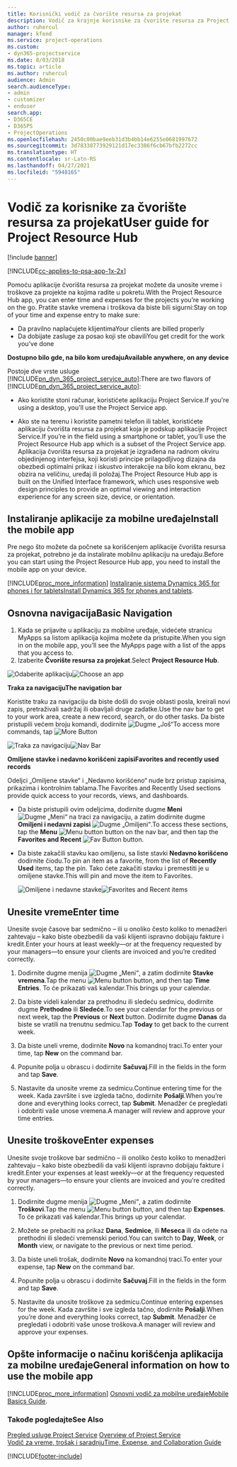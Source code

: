 ```yaml
---
title: Korisnički vodič za čvorište resursa za projekat
description: Vodič za krajnje korisnike za čvorište resursa za Project Service
author: ruhercul
manager: kfend
ms.service: project-operations
ms.custom:
- dyn365-projectservice
ms.date: 8/03/2018
ms.topic: article
ms.author: ruhercul
audience: Admin
search.audienceType:
- admin
- customizer
- enduser
search.app:
- D365CE
- D365PS
- ProjectOperations
ms.openlocfilehash: 2450c00bae9eeb31d3b4bb14e6255e0681997672
ms.sourcegitcommit: 3d78338773929121d17ec3386f6cb67bfb2272cc
ms.translationtype: HT
ms.contentlocale: sr-Latn-RS
ms.lasthandoff: 04/27/2021
ms.locfileid: "5948165"
---
```

# <a name="user-guide-for-project-resource-hub"></a><span data-ttu-id="27f65-103">Vodič za korisnike za čvorište resursa za projekat</span><span class="sxs-lookup"><span data-stu-id="27f65-103">User guide for Project Resource Hub</span></span>

[!include [banner](../includes/psa-now-project-operations.md)]

[!INCLUDE[cc-applies-to-psa-app-1x-2x](../includes/cc-applies-to-psa-app-1x-2x.md)]

<span data-ttu-id="27f65-104">Pomoću aplikacije čvorišta resursa za projekat možete da unosite vreme i troškove za projekte na kojima radite u pokretu.</span><span class="sxs-lookup"><span data-stu-id="27f65-104">With the Project Resource Hub app, you can enter time and expenses for the projects you’re working on the go.</span></span> <span data-ttu-id="27f65-105">Pratite stavke vremena i troškova da biste bili sigurni:</span><span class="sxs-lookup"><span data-stu-id="27f65-105">Stay on top of your time and expense entry to make sure:</span></span>

- <span data-ttu-id="27f65-106">Da pravilno naplaćujete klijentima</span><span class="sxs-lookup"><span data-stu-id="27f65-106">Your clients are billed properly</span></span>
- <span data-ttu-id="27f65-107">Da dobijate zasluge za posao koji ste obavili</span><span class="sxs-lookup"><span data-stu-id="27f65-107">You get credit for the work you’ve done</span></span>

<span data-ttu-id="27f65-108">**Dostupno bilo gde, na bilo kom uređaju**</span><span class="sxs-lookup"><span data-stu-id="27f65-108">**Available anywhere, on any device**</span></span>

<span data-ttu-id="27f65-109">Postoje dve vrste usluge [!INCLUDE[pn_dyn_365_project_service_auto](../includes/pn-dyn-365-project-service-auto.md)]:</span><span class="sxs-lookup"><span data-stu-id="27f65-109">There are two flavors of [!INCLUDE[pn_dyn_365_project_service_auto](../includes/pn-dyn-365-project-service-auto.md)]:</span></span> 

- <span data-ttu-id="27f65-110">Ako koristite stoni računar, koristićete aplikaciju Project Service.</span><span class="sxs-lookup"><span data-stu-id="27f65-110">If you're using a desktop, you'll use the Project Service app.</span></span> 

- <span data-ttu-id="27f65-111">Ako ste na terenu i koristite pametni telefon ili tablet, koristićete aplikaciju čvorišta resursa za projekat koja je podskup aplikacije Project Service.</span><span class="sxs-lookup"><span data-stu-id="27f65-111">If you’re in the field using a smartphone or tablet, you’ll use the Project Resource Hub app which is a subset of the Project Service  app.</span></span> <span data-ttu-id="27f65-112">Aplikacija čvorišta resursa za projekat je izgrađena na radnom okviru objedinjenog interfejsa, koji koristi principe prilagodljivog dizajna da obezbedi optimalni prikaz i iskustvo interakcije na bilo kom ekranu, bez obzira na veličinu, uređaj ili položaj.</span><span class="sxs-lookup"><span data-stu-id="27f65-112">The Project Resource Hub app is built on the Unified Interface framework, which uses responsive web design principles to provide an optimal viewing and interaction experience for any screen size, device, or orientation.</span></span> 


## <a name="install-the-mobile-app"></a><span data-ttu-id="27f65-113">Instaliranje aplikacije za mobilne uređaje</span><span class="sxs-lookup"><span data-stu-id="27f65-113">Install the mobile app</span></span>
<span data-ttu-id="27f65-114">Pre nego što možete da počnete sa korišćenjem aplikacije čvorišta resursa za projekat, potrebno je da instalirate mobilnu aplikaciju na uređaju.</span><span class="sxs-lookup"><span data-stu-id="27f65-114">Before you can start using the Project Resource Hub app, you need to install the mobile app on your device.</span></span> 

[!INCLUDE[proc_more_information](../includes/proc-more-information.md)] <span data-ttu-id="27f65-115">[Instaliranje sistema Dynamics 365 for phones i for tablets](/dynamics365/mobile-app/install-dynamics-365-for-phones-and-tablets)</span><span class="sxs-lookup"><span data-stu-id="27f65-115">[Install Dynamics 365 for phones and tablets](/dynamics365/mobile-app/install-dynamics-365-for-phones-and-tablets).</span></span>

## <a name="basic-navigation"></a><span data-ttu-id="27f65-116">Osnovna navigacija</span><span class="sxs-lookup"><span data-stu-id="27f65-116">Basic Navigation</span></span>
1.  <span data-ttu-id="27f65-117">Kada se prijavite u aplikaciju za mobilne uređaje, videćete stranicu MyApps sa listom aplikacija kojima možete da pristupite.</span><span class="sxs-lookup"><span data-stu-id="27f65-117">When you sign in on the mobile app, you’ll see the MyApps page with a list of the apps that you access to.</span></span> 
2.  <span data-ttu-id="27f65-118">Izaberite **Čvorište resursa za projekat**.</span><span class="sxs-lookup"><span data-stu-id="27f65-118">Select **Project Resource Hub**.</span></span>

<span data-ttu-id="27f65-119">![Odaberite aplikaciju](media/chooseApp_1.png "Odaberite aplikaciju")</span><span class="sxs-lookup"><span data-stu-id="27f65-119">![Choose an app](media/chooseApp_1.png "Choose an app")</span></span>

<span data-ttu-id="27f65-120">**Traka za navigaciju**</span><span class="sxs-lookup"><span data-stu-id="27f65-120">**The navigation bar**</span></span>

<span data-ttu-id="27f65-121">Koristite traku za navigaciju da biste došli do svoje oblasti posla, kreirali novi zapis, pretraživali sadržaj ili obavljali druge zadatke.</span><span class="sxs-lookup"><span data-stu-id="27f65-121">Use the nav bar to get to your work area, create a new record, search, or do other tasks.</span></span> <span data-ttu-id="27f65-122">Da biste pristupili većem broju komandi, dodirnite ![Dugme „Još“](media/MoreButton.png "Dugme „Još“")</span><span class="sxs-lookup"><span data-stu-id="27f65-122">To access more commands, tap ![More Button](media/MoreButton.png "More Button")</span></span>

<span data-ttu-id="27f65-123">![Traka za navigaciju](media/NavBar_2.png "Traka za navigaciju")</span><span class="sxs-lookup"><span data-stu-id="27f65-123">![Nav Bar](media/NavBar_2.png "Nav Bar")</span></span>

<span data-ttu-id="27f65-124">**Omiljene stavke i nedavno korišćeni zapisi**</span><span class="sxs-lookup"><span data-stu-id="27f65-124">**Favorites and recently used records**</span></span>

<span data-ttu-id="27f65-125">Odeljci „Omiljene stavke“ i „Nedavno korišćeno“ nude brz pristup zapisima, prikazima i kontrolnim tablama.</span><span class="sxs-lookup"><span data-stu-id="27f65-125">The Favorites and Recently Used sections provide quick access to your records, views, and dashboards.</span></span> 

- <span data-ttu-id="27f65-126">Da biste pristupili ovim odeljcima, dodirnite dugme **Meni** ![Dugme „Meni“](media/MenuButton.png "Dugme menija") na traci za navigaciju, a zatim dodirnite dugme **Omiljeni i nedavni zapisi** ![Dugme „Omiljeni“](media/FavButton.png "Dugme Omiljeni").</span><span class="sxs-lookup"><span data-stu-id="27f65-126">To access these sections, tap the **Menu** ![Menu button](media/MenuButton.png "Menu button") button on the nav bar, and then tap the **Favorites and Recent** ![Fav Button](media/FavButton.png "Fav Button") button.</span></span>

- <span data-ttu-id="27f65-127">Da biste zakačili stavku kao omiljenu, sa liste stavki **Nedavno korišćeno** dodirnite čiodu.</span><span class="sxs-lookup"><span data-stu-id="27f65-127">To pin an item as a favorite, from the list of **Recently Used** items, tap the pin.</span></span> <span data-ttu-id="27f65-128">Tako ćete zakačiti stavku i premestiti je u omiljene stavke.</span><span class="sxs-lookup"><span data-stu-id="27f65-128">This will pin and move the item to Favorites.</span></span>

  <span data-ttu-id="27f65-129">![Omiljene i nedavne stavke](media/Favs_3.png "Omiljene i nedavne stavke")</span><span class="sxs-lookup"><span data-stu-id="27f65-129">![Favorites and Recent items](media/Favs_3.png "Favorites and Recent items")</span></span>
 
## <a name="enter-time"></a><span data-ttu-id="27f65-130">Unesite vreme</span><span class="sxs-lookup"><span data-stu-id="27f65-130">Enter time</span></span>
<span data-ttu-id="27f65-131">Unesite svoje časove bar sedmično – ili u onoliko često koliko to menadžeri zahtevaju – kako biste obezbedili da vaši klijenti ispravno dobijaju fakture i kredit.</span><span class="sxs-lookup"><span data-stu-id="27f65-131">Enter your hours at least weekly—or at the frequency requested by your managers—to ensure your clients are invoiced and you’re credited correctly.</span></span>

1. <span data-ttu-id="27f65-132">Dodirnite dugme menija ![Dugme „Meni“](media/MenuButton.png "Dugme menija"), a zatim dodirnite **Stavke vremena**.</span><span class="sxs-lookup"><span data-stu-id="27f65-132">Tap the menu ![Menu button](media/MenuButton.png "Menu button") button, and then tap **Time Entries**.</span></span> <span data-ttu-id="27f65-133">To će prikazati vaš kalendar.</span><span class="sxs-lookup"><span data-stu-id="27f65-133">This brings up your calendar.</span></span>

2. <span data-ttu-id="27f65-134">Da biste videli kalendar za prethodnu ili sledeću sedmicu, dodirnite dugme **Prethodno** ili **Sledeće**.</span><span class="sxs-lookup"><span data-stu-id="27f65-134">To see your calendar for the previous or next week, tap the **Previous** or **Next** button.</span></span> <span data-ttu-id="27f65-135">Dodirnite dugme **Danas** da biste se vratili na trenutnu sedmicu.</span><span class="sxs-lookup"><span data-stu-id="27f65-135">Tap **Today** to get back to the current week.</span></span>

3. <span data-ttu-id="27f65-136">Da biste uneli vreme, dodirnite **Novo** na komandnoj traci.</span><span class="sxs-lookup"><span data-stu-id="27f65-136">To enter your time, tap **New** on the command bar.</span></span> 

4. <span data-ttu-id="27f65-137">Popunite polja u obrascu i dodirnite **Sačuvaj**.</span><span class="sxs-lookup"><span data-stu-id="27f65-137">Fill in the fields in the form and tap **Save**.</span></span>

5. <span data-ttu-id="27f65-138">Nastavite da unosite vreme za sedmicu.</span><span class="sxs-lookup"><span data-stu-id="27f65-138">Continue entering time for the week.</span></span> <span data-ttu-id="27f65-139">Kada završite i sve izgleda tačno, dodirnite **Pošalji**.</span><span class="sxs-lookup"><span data-stu-id="27f65-139">When you’re done and everything looks correct, tap **Submit**.</span></span> <span data-ttu-id="27f65-140">Menadžer će pregledati i odobriti vaše unose vremena.</span><span class="sxs-lookup"><span data-stu-id="27f65-140">A manager will review and approve your time entries.</span></span>

## <a name="enter-expenses"></a><span data-ttu-id="27f65-141">Unesite troškove</span><span class="sxs-lookup"><span data-stu-id="27f65-141">Enter expenses</span></span> 
<span data-ttu-id="27f65-142">Unesite svoje troškove bar sedmično – ili onoliko često koliko to menadžeri zahtevaju – kako biste obezbedili da vaši klijenti ispravno dobijaju fakture i kredit.</span><span class="sxs-lookup"><span data-stu-id="27f65-142">Enter your expenses at least weekly—or at the frequency requested by your managers—to ensure your clients are invoiced and you’re credited correctly.</span></span>

1. <span data-ttu-id="27f65-143">Dodirnite dugme menija ![Dugme „Meni“](media/MenuButton.png "Dugme menija"), a zatim dodirnite **Troškovi**.</span><span class="sxs-lookup"><span data-stu-id="27f65-143">Tap the menu ![Menu button](media/MenuButton.png "Menu button") button, and then tap **Expenses**.</span></span> <span data-ttu-id="27f65-144">To će prikazati vaš kalendar.</span><span class="sxs-lookup"><span data-stu-id="27f65-144">This brings up your calendar.</span></span>

2. <span data-ttu-id="27f65-145">Možete se prebaciti na prikaz **Dana**, **Sedmice**, ili **Meseca** ili da odete na prethodni ili sledeći vremenski period.</span><span class="sxs-lookup"><span data-stu-id="27f65-145">You can switch to **Day**, **Week**, or **Month** view, or navigate to the previous or next time period.</span></span> 

3. <span data-ttu-id="27f65-146">Da biste uneli trošak, dodirnite **Novo** na komandnoj traci.</span><span class="sxs-lookup"><span data-stu-id="27f65-146">To enter your expense, tap **New** on the command bar.</span></span> 

4. <span data-ttu-id="27f65-147">Popunite polja u obrascu i dodirnite **Sačuvaj**.</span><span class="sxs-lookup"><span data-stu-id="27f65-147">Fill in the fields in the form and tap **Save**.</span></span>

5. <span data-ttu-id="27f65-148">Nastavite da unosite troškove za sedmicu.</span><span class="sxs-lookup"><span data-stu-id="27f65-148">Continue entering expenses for the week.</span></span> <span data-ttu-id="27f65-149">Kada završite i sve izgleda tačno, dodirnite **Pošalji**.</span><span class="sxs-lookup"><span data-stu-id="27f65-149">When you’re done and everything looks correct, tap **Submit**.</span></span> <span data-ttu-id="27f65-150">Menadžer će pregledati i odobriti vaše unose troškova.</span><span class="sxs-lookup"><span data-stu-id="27f65-150">A manager will review and approve your expenses.</span></span>

## <a name="general-information-on-how-to-use-the-mobile-app"></a><span data-ttu-id="27f65-151">Opšte informacije o načinu korišćenja aplikacija za mobilne uređaje</span><span class="sxs-lookup"><span data-stu-id="27f65-151">General information on how to use the mobile app</span></span> 
[!INCLUDE[proc_more_information](../includes/proc-more-information.md)] <span data-ttu-id="27f65-152">[Osnovni vodič za mobilne uređaje](/dynamics365/mobile-app/dynamics-365-phones-tablets-users-guide)</span><span class="sxs-lookup"><span data-stu-id="27f65-152">[Mobile Basics Guide](/dynamics365/mobile-app/dynamics-365-phones-tablets-users-guide).</span></span>

### <a name="see-also"></a><span data-ttu-id="27f65-153">Takođe pogledajte</span><span class="sxs-lookup"><span data-stu-id="27f65-153">See Also</span></span>  
 <span data-ttu-id="27f65-154">[Pregled usluge Project Service](../psa/overview.md) </span><span class="sxs-lookup"><span data-stu-id="27f65-154">[Overview of Project Service](../psa/overview.md) </span></span>  
 [<span data-ttu-id="27f65-155">Vodič za vreme, trošak i saradnju</span><span class="sxs-lookup"><span data-stu-id="27f65-155">Time, Expense, and Collaboration Guide</span></span>](../psa/time-expense-collaboration-guide.md)   
 


[!INCLUDE[footer-include](../includes/footer-banner.md)]